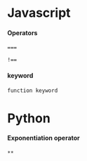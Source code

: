 # Javascript

#### Operators

```
===

!==

```
#### keyword
```
function keyword
```

# Python

#### Exponentiation operator

```
** 
```
